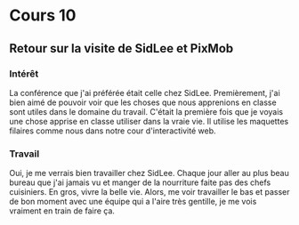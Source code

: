 # Cours 10
## Retour sur la visite de SidLee et PixMob

### Intérêt
La conférence que j'ai préférée était celle chez SidLee. Premièrement, j'ai bien aimé de pouvoir voir que les choses que nous apprenions en classe sont utiles dans le domaine du travail. C'était la première fois que je voyais une chose apprise en classe utiliser dans la vraie vie. Il utilise les maquettes filaires comme nous dans notre cour d'interactivité web.

### Travail
Oui, je me verrais bien travailler chez SidLee. Chaque jour aller au plus beau bureau que j'ai jamais vu et manger de la nourriture faite pas des chefs cuisiniers. En gros, vivre la belle vie. Alors, me voir travailler le bas et passer de bon moment avec une équipe qui a l'aire très gentille, je me vois vraiment en train de faire ça.
